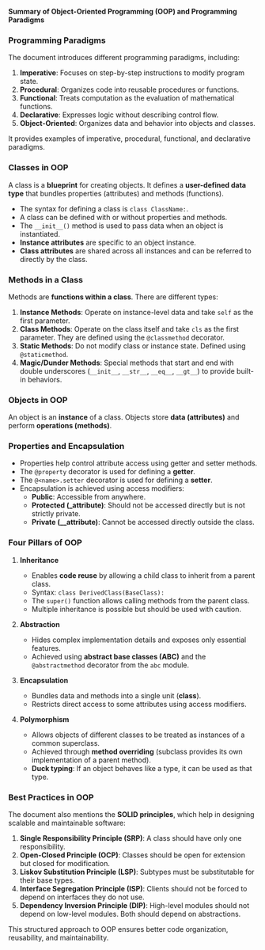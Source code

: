 **Summary of Object-Oriented Programming (OOP) and Programming Paradigms**

### **Programming Paradigms**
The document introduces different programming paradigms, including:
1. **Imperative**: Focuses on step-by-step instructions to modify program state.
2. **Procedural**: Organizes code into reusable procedures or functions.
3. **Functional**: Treats computation as the evaluation of mathematical functions.
4. **Declarative**: Expresses logic without describing control flow.
5. **Object-Oriented**: Organizes data and behavior into objects and classes.

It provides examples of imperative, procedural, functional, and declarative paradigms.

### **Classes in OOP**
A class is a **blueprint** for creating objects. It defines a **user-defined data type** that bundles properties (attributes) and methods (functions).
- The syntax for defining a class is `class ClassName:`.
- A class can be defined with or without properties and methods.
- The `__init__()` method is used to pass data when an object is instantiated.
- **Instance attributes** are specific to an object instance.
- **Class attributes** are shared across all instances and can be referred to directly by the class.

### **Methods in a Class**
Methods are **functions within a class**. There are different types:
1. **Instance Methods**: Operate on instance-level data and take `self` as the first parameter.
2. **Class Methods**: Operate on the class itself and take `cls` as the first parameter. They are defined using the `@classmethod` decorator.
3. **Static Methods**: Do not modify class or instance state. Defined using `@staticmethod`.
4. **Magic/Dunder Methods**: Special methods that start and end with double underscores (`__init__`, `__str__`, `__eq__`, `__gt__`) to provide built-in behaviors.

### **Objects in OOP**
An object is an **instance** of a class. Objects store **data (attributes)** and perform **operations (methods)**.

### **Properties and Encapsulation**
- Properties help control attribute access using getter and setter methods.
- The `@property` decorator is used for defining a **getter**.
- The `@<name>.setter` decorator is used for defining a **setter**.
- Encapsulation is achieved using access modifiers:
  - **Public**: Accessible from anywhere.
  - **Protected (_attribute)**: Should not be accessed directly but is not strictly private.
  - **Private (__attribute)**: Cannot be accessed directly outside the class.

### **Four Pillars of OOP**
1. **Inheritance**
   - Enables **code reuse** by allowing a child class to inherit from a parent class.
   - Syntax: `class DerivedClass(BaseClass):`
   - The `super()` function allows calling methods from the parent class.
   - Multiple inheritance is possible but should be used with caution.

2. **Abstraction**
   - Hides complex implementation details and exposes only essential features.
   - Achieved using **abstract base classes (ABC)** and the `@abstractmethod` decorator from the `abc` module.

3. **Encapsulation**
   - Bundles data and methods into a single unit (**class**).
   - Restricts direct access to some attributes using access modifiers.

4. **Polymorphism**
   - Allows objects of different classes to be treated as instances of a common superclass.
   - Achieved through **method overriding** (subclass provides its own implementation of a parent method).
   - **Duck typing**: If an object behaves like a type, it can be used as that type.

### **Best Practices in OOP**
The document also mentions the **SOLID principles**, which help in designing scalable and maintainable software:
1. **Single Responsibility Principle (SRP)**: A class should have only one responsibility.
2. **Open-Closed Principle (OCP)**: Classes should be open for extension but closed for modification.
3. **Liskov Substitution Principle (LSP)**: Subtypes must be substitutable for their base types.
4. **Interface Segregation Principle (ISP)**: Clients should not be forced to depend on interfaces they do not use.
5. **Dependency Inversion Principle (DIP)**: High-level modules should not depend on low-level modules. Both should depend on abstractions.

This structured approach to OOP ensures better code organization, reusability, and maintainability.

